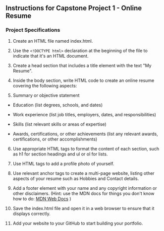 ## Instructions for Capstone Project 1 - Online Resume

### **Project Specifications**

1. Create an HTML file named index.html.

2. Use the `<!DOCTYPE html>` declaration at the beginning of the file to indicate that it's an HTML document.

3. Create a head section that includes a title element with the text "My Resume".

4. Inside the body section, write HTML code to create an online resume covering the following aspects:

5. Summary or objective statement

- Education (list degrees, schools, and dates)

- Work experience (list job titles, employers, dates, and responsibilities)

- Skills (list relevant skills or areas of expertise)

- Awards, certifications, or other achievements (list any relevant awards, certifications, or other accomplishments)

6. Use appropriate HTML tags to format the content of each section, such as h1 for section headings and ul or ol for lists.

7. Use HTML tags to add a profile photo of yourself.

8. Use relevant anchor tags to create a multi-page website, listing other aspects of your resume such as Hobbies and Contact details.

9. Add a footer element with your name and any copyright information or other disclaimers. (Hint: use the MDN docs for things you don't know how to do: [MDN Web Docs](https://developer.mozilla.org/en-US/docs/Web/HTML/Element/footer) ) 
10. Save the index.html file and open it in a web browser to ensure that it displays correctly.

11. Add your website to your GitHub to start building your portfolio.

